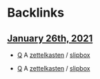 
# Backlinks
## [January 26th, 2021](<January 26th, 2021.md>)
- [Q](<Q.md>) A [zettelkasten](<zettelkasten.md>) / [slipbox](<slipbox.md>)

- [Q](<Q.md>) A [zettelkasten](<zettelkasten.md>) / [slipbox](<slipbox.md>)


